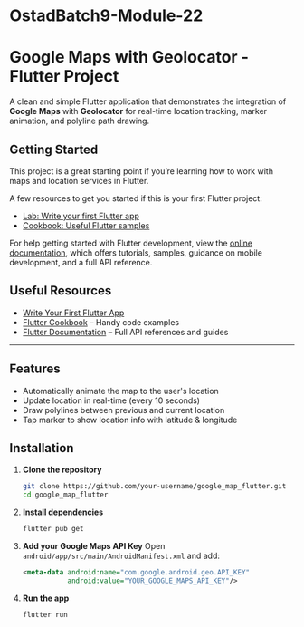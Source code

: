 # OstadBatch9-Module-22
# Google Maps with Geolocator - Flutter Project

A clean and simple Flutter application that demonstrates the integration of **Google Maps** with **Geolocator** for real-time location tracking, marker animation, and polyline path drawing.

## Getting Started

This project is a great starting point if you’re learning how to work with maps and location services in Flutter.

A few resources to get you started if this is your first Flutter project:

- [Lab: Write your first Flutter app](https://docs.flutter.dev/get-started/codelab)
- [Cookbook: Useful Flutter samples](https://docs.flutter.dev/cookbook)

For help getting started with Flutter development, view the
[online documentation](https://docs.flutter.dev/), which offers tutorials,
samples, guidance on mobile development, and a full API reference.



##  Useful Resources

*  [Write Your First Flutter App](https://docs.flutter.dev/get-started/codelab)
*  [Flutter Cookbook](https://docs.flutter.dev/cookbook) – Handy code examples
*  [Flutter Documentation](https://docs.flutter.dev) – Full API references and guides

---

##  Features

*  Automatically animate the map to the user's location
*  Update location in real-time (every 10 seconds)
*  Draw polylines between previous and current location
*  Tap marker to show location info with latitude & longitude




## Installation

1. **Clone the repository**

   ```bash
   git clone https://github.com/your-username/google_map_flutter.git
   cd google_map_flutter
   ```

2. **Install dependencies**

   ```bash
   flutter pub get
   ```

3. **Add your Google Maps API Key**
   Open `android/app/src/main/AndroidManifest.xml` and add:

   ```xml
   <meta-data android:name="com.google.android.geo.API_KEY"
              android:value="YOUR_GOOGLE_MAPS_API_KEY"/>
   ```

4. **Run the app**

   ```bash
   flutter run
   ```
